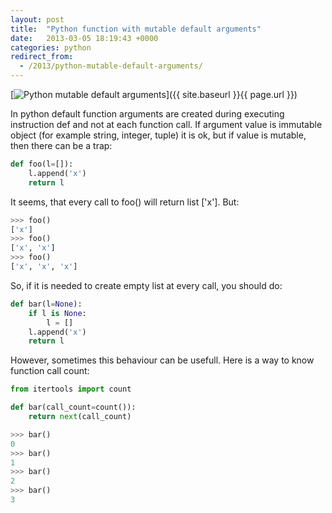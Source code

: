 ```yaml
---
layout: post
title:  "Python function with mutable default arguments"
date:   2013-03-05 18:19:43 +0000
categories: python
redirect_from:
  - /2013/python-mutable-default-arguments/
---
```


[![Python mutable default arguments](/assets/images/posts/2013-03-05-python-mutable-default-arguments/jellyfish-1.jpeg "Python mutable default arguments")]({{ site.baseurl }}{{ page.url }})

In python default function arguments are created during executing instruction def and not at each function call. If argument value is immutable object (for example string, integer, tuple) it is ok, but if value is mutable, then there can be a trap:

```python
def foo(l=[]):
    l.append('x')
    return l
```

It seems, that every call to foo() will return list ['x']. But:
<!--more-->

```python
>>> foo()
['x']
>>> foo()
['x', 'x']
>>> foo()
['x', 'x', 'x']
```

So, if it is needed to create empty list at every call, you should do:

```python
def bar(l=None):
    if l is None:
        l = []
    l.append('x')
    return l
```

However, sometimes this behaviour can be usefull. Here is a way to know function call count:

```python
from itertools import count

def bar(call_count=count()):
    return next(call_count)

>>> bar()
0
>>> bar()
1
>>> bar()
2
>>> bar()
3
```
